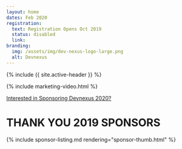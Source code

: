 ```yaml
---
layout: home
dates: Feb 2020
registration:
  text: Registration Opens Oct 2019
  status: disabled
  link:
branding:
  img: /assets/img/dev-nexus-logo-large.png
  alt: Devnexus
---
```


{% include {{ site.active-header }} %}

{% include marketing-video.html %}

<div class="row">
      <div class="featured-header">
        <a class="action-header" href="https://ajug.typeform.com/to/BTa7bZ">Interested in Sponsoring Devnexus 2020?</a>
      </div>
<a name="sponsorlist"></a>
<h1 class="featured-header"> THANK YOU 2019 SPONSORS</h1>    
{% include sponsor-listing.md rendering="sponsor-thumb.html" %}
</div>
